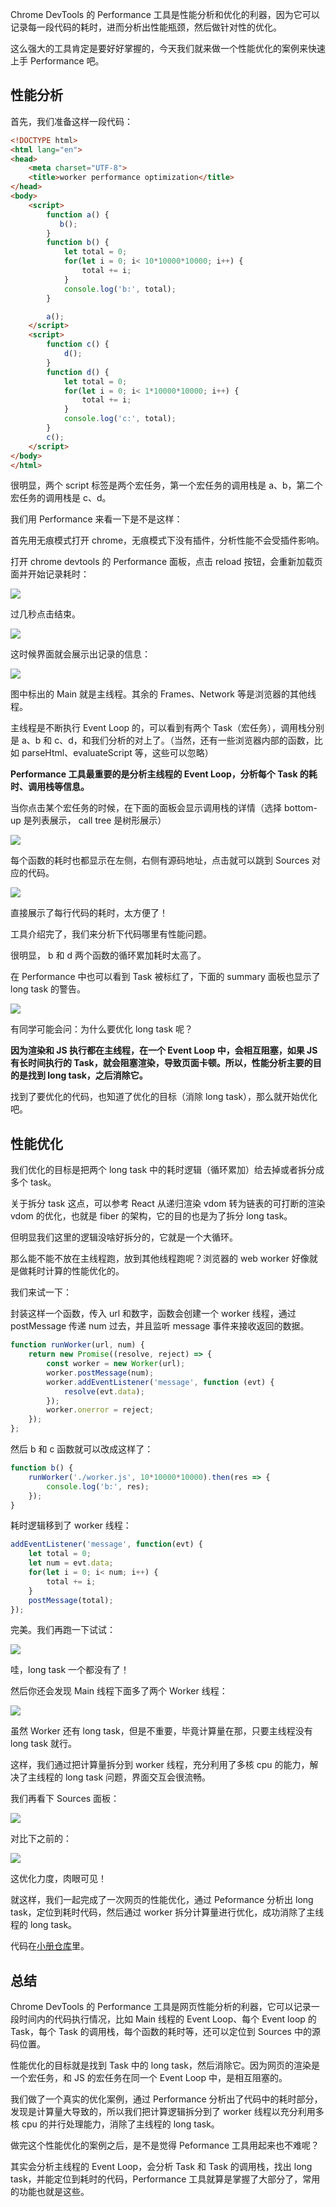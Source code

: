 Chrome DevTools 的 Performance 工具是性能分析和优化的利器，因为它可以记录每一段代码的耗时，进而分析出性能瓶颈，然后做针对性的优化。

这么强大的工具肯定是要好好掌握的，今天我们就来做一个性能优化的案例来快速上手 Performance 吧。

## 性能分析

首先，我们准备这样一段代码：

```html
<!DOCTYPE html>
<html lang="en">
<head>
    <meta charset="UTF-8">
    <title>worker performance optimization</title>
</head>
<body>
    <script>
        function a() {
           b();
        }
        function b() {
            let total = 0;
            for(let i = 0; i< 10*10000*10000; i++) {
                total += i;
            }
            console.log('b:', total);
        }

        a();
    </script>
    <script>
        function c() {
            d();
        }
        function d() {
            let total = 0;
            for(let i = 0; i< 1*10000*10000; i++) {
                total += i;
            }
            console.log('c:', total);
        }
        c();
    </script>
</body>
</html>
```
很明显，两个 script 标签是两个宏任务，第一个宏任务的调用栈是 a、b，第二个宏任务的调用栈是 c、d。

我们用 Performance 来看一下是不是这样：

首先用无痕模式打开 chrome，无痕模式下没有插件，分析性能不会受插件影响。

打开 chrome devtools 的 Performance 面板，点击 reload 按钮，会重新加载页面并开始记录耗时：

![](./images/ca45ac441bd04db683793db8c4401a33~tplv-k3u1fbpfcp-watermark.image.png)

过几秒点击结束。

![](./images/53a1671072e240c9afb445e468c03e79~tplv-k3u1fbpfcp-watermark.image.png)

这时候界面就会展示出记录的信息：

![](./images/25bd01e6e0954ffaa4b15dc9bb0f9a7a~tplv-k3u1fbpfcp-watermark.image.png)

图中标出的 Main 就是主线程。其余的 Frames、Network 等是浏览器的其他线程。

主线程是不断执行 Event Loop 的，可以看到有两个 Task（宏任务），调用栈分别是 a、b 和 c、d，和我们分析的对上了。（当然，还有一些浏览器内部的函数，比如 parseHtml、evaluateScript 等，这些可以忽略）

**Performance 工具最重要的是分析主线程的 Event Loop，分析每个 Task 的耗时、调用栈等信息。**

当你点击某个宏任务的时候，在下面的面板会显示调用栈的详情（选择 bottom-up 是列表展示， call tree 是树形展示）

![](./images/0717d1b36fa84c4986996aa01d4fc755~tplv-k3u1fbpfcp-watermark.image.png)

每个函数的耗时也都显示在左侧，右侧有源码地址，点击就可以跳到 Sources 对应的代码。

![](./images/e96d39a5639b44acbefa947e79f7e678~tplv-k3u1fbpfcp-watermark.image.png)

直接展示了每行代码的耗时，太方便了！

工具介绍完了，我们来分析下代码哪里有性能问题。

很明显， b 和 d 两个函数的循环累加耗时太高了。

在 Performance 中也可以看到 Task 被标红了，下面的 summary 面板也显示了 long task 的警告。

![](./images/9c2ae86a348242e080d90259b5083734~tplv-k3u1fbpfcp-watermark.image.png)

有同学可能会问：为什么要优化 long task 呢？

**因为渲染和 JS 执行都在主线程，在一个 Event Loop 中，会相互阻塞，如果 JS 有长时间执行的 Task，就会阻塞渲染，导致页面卡顿。所以，性能分析主要的目的是找到 long task，之后消除它。**

找到了要优化的代码，也知道了优化的目标（消除 long task），那么就开始优化吧。

## 性能优化

我们优化的目标是把两个 long task 中的耗时逻辑（循环累加）给去掉或者拆分成多个 task。

关于拆分 task 这点，可以参考 React 从递归渲染 vdom 转为链表的可打断的渲染 vdom 的优化，也就是 fiber 的架构，它的目的也是为了拆分 long task。

但明显我们这里的逻辑没啥好拆分的，它就是一个大循环。

那么能不能不放在主线程跑，放到其他线程跑呢？浏览器的 web worker 好像就是做耗时计算的性能优化的。

我们来试一下：

封装这样一个函数，传入 url 和数字，函数会创建一个 worker 线程，通过 postMessage 传递 num 过去，并且监听 message 事件来接收返回的数据。

```javascript
function runWorker(url, num) {
    return new Promise((resolve, reject) => {
        const worker = new Worker(url);
        worker.postMessage(num);
        worker.addEventListener('message', function (evt) {
            resolve(evt.data);
        });
        worker.onerror = reject;
    });
};
```

然后 b 和 c 函数就可以改成这样了：

```javascript
function b() {
    runWorker('./worker.js', 10*10000*10000).then(res => {
        console.log('b:', res);
    });
}
```

耗时逻辑移到了 worker 线程：

```javascript
addEventListener('message', function(evt) {
    let total = 0;
    let num = evt.data;
    for(let i = 0; i< num; i++) {
        total += i;
    }
    postMessage(total);
});
```
完美。我们再跑一下试试：

![](./images/c48972ec59e247c091ff0842eaa4923b~tplv-k3u1fbpfcp-watermark.image.png)

哇，long task 一个都没有了！

然后你还会发现 Main 线程下面多了两个 Worker 线程：

![](./images/d80d8487fb8d4da193aa3a6440f1f1bb~tplv-k3u1fbpfcp-watermark.image.png)

虽然 Worker 还有 long task，但是不重要，毕竟计算量在那，只要主线程没有 long task 就行。

这样，我们通过把计算量拆分到 worker 线程，充分利用了多核 cpu 的能力，解决了主线程的 long task 问题，界面交互会很流畅。

我们再看下 Sources 面板：

![](./images/e0fc206691674b45bb873fa283bd7a93~tplv-k3u1fbpfcp-watermark.image.png)

对比下之前的：

![](./images/e96d39a5639b44acbefa947e79f7e678~tplv-k3u1fbpfcp-watermark.image.png)

这优化力度，肉眼可见！

就这样，我们一起完成了一次网页的性能优化，通过 Peformance 分析出 long task，定位到耗时代码，然后通过 worker 拆分计算量进行优化，成功消除了主线程的 long task。

代码在[小册仓库](https://github.com/QuarkGluonPlasma/fe-debug-exercize/)里。


## 总结

Chrome DevTools 的 Performance 工具是网页性能分析的利器，它可以记录一段时间内的代码执行情况，比如 Main 线程的 Event Loop、每个 Event loop 的 Task，每个 Task 的调用栈，每个函数的耗时等，还可以定位到 Sources 中的源码位置。

性能优化的目标就是找到 Task 中的 long task，然后消除它。因为网页的渲染是一个宏任务，和 JS 的宏任务在同一个 Event Loop 中，是相互阻塞的。

我们做了一个真实的优化案例，通过 Performance 分析出了代码中的耗时部分，发现是计算量大导致的，所以我们把计算逻辑拆分到了 worker 线程以充分利用多核 cpu 的并行处理能力，消除了主线程的 long task。

做完这个性能优化的案例之后，是不是觉得 Peformance 工具用起来也不难呢？

其实会分析主线程的 Event Loop，会分析 Task 和 Task 的调用栈，找出 long task，并能定位到耗时的代码，Performance 工具就算是掌握了大部分了，常用的功能也就是这些。
